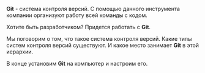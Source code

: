 **Git** - система контроля версий. С помощью данного инструмента компании организуют работу всей команды с кодом.

Хотите быть разработчиком? Придется работать с **Git**.

Мы поговорим о том, что такое система контроля версий. 
Какие типы систем контроля версий существуют. 
И какое место занимает **Git** в этой иерархии.

В конце установим **Git** на компьютер и настроим его.
